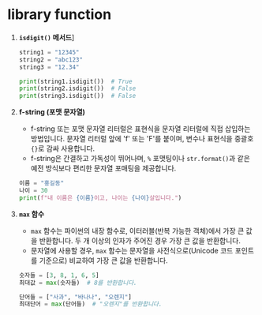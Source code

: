 # library function

1. **`isdigit()` 메서드**]

   ```python
   string1 = "12345"
   string2 = "abc123"
   string3 = "12.34"
   
   print(string1.isdigit())  # True
   print(string2.isdigit())  # False
   print(string3.isdigit())  # False
   ```



2. **f-string (포맷 문자열)**

   - f-string 또는 포맷 문자열 리터럴은 표현식을 문자열 리터럴에 직접 삽입하는 방법입니다. 문자열 리터럴 앞에 'f' 또는 'F'를 붙이며, 변수나 표현식을 중괄호 `{}`로 감싸 사용합니다.
   - f-string은 간결하고 가독성이 뛰어나며, `%` 포맷팅이나 `str.format()`과 같은 예전 방식보다 편리한 문자열 포매팅을 제공합니다.

   ```python
   이름 = "홍길동"
   나이 = 30
   print(f"내 이름은 {이름}이고, 나이는 {나이}살입니다.")
   ```

   

3. **`max` 함수**

   - `max` 함수는 파이썬의 내장 함수로, 이터러블(반복 가능한 객체)에서 가장 큰 값을 반환합니다. 두 개 이상의 인자가 주어진 경우 가장 큰 값을 반환합니다.
   - 문자열에 사용할 경우, `max` 함수는 문자열을 사전식으로(Unicode 코드 포인트를 기준으로) 비교하여 가장 큰 값을 반환합니다.

   ```python
   숫자들 = [3, 8, 1, 6, 5]
   최대값 = max(숫자들)  # 8를 반환합니다.
   
   단어들 = ["사과", "바나나", "오렌지"]
   최대단어 = max(단어들)  # "오렌지"를 반환합니다.
   ```

   

